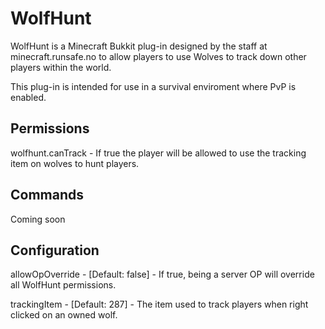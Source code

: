 WolfHunt
========

WolfHunt is a Minecraft Bukkit plug-in designed by the staff at minecraft.runsafe.no to allow players to use Wolves to track down other players within the world.

This plug-in is intended for use in a survival enviroment where PvP is enabled.

Permissions
-----------

wolfhunt.canTrack - If true the player will be allowed to use the tracking item on wolves to hunt players.

Commands
--------

Coming soon

Configuration
--------

allowOpOverride - [Default: false] - If true, being a server OP will override all WolfHunt permissions.

trackingItem - [Default: 287] - The item used to track players when right clicked on an owned wolf.